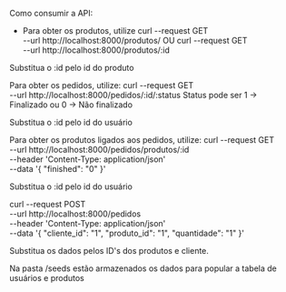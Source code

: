 Como consumir a API:

- Para obter os produtos, utilize
  curl --request GET \
   --url http://localhost:8000/produtos/
  OU
  curl --request GET \
   --url http://localhost:8000/produtos/:id

Substitua o :id pelo id do produto

Para obter os pedidos, utilize:
curl --request GET \
 --url http://localhost:8000/pedidos/:id/:status
Status pode ser 1 -> Finalizado ou 0 -> Não finalizado

Substitua o :id pelo id do usuário

Para obter os produtos ligados aos pedidos, utilize:
curl --request GET \
 --url http://localhost:8000/pedidos/produtos/:id \
 --header 'Content-Type: application/json' \
 --data '{
"finished": "0"
}'

Substitua o :id pelo id do usuário

curl --request POST \
 --url http://localhost:8000/pedidos \
 --header 'Content-Type: application/json' \
 --data '{
"cliente_id": "1",
"produto_id": "1",
"quantidade": "1"
}'

Substitua os dados pelos ID's dos produtos e cliente.

Na pasta /seeds estão armazenados os dados para popular a tabela de usuários e produtos

